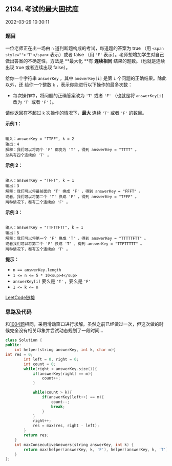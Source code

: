 ## 2134. 考试的最大困扰度

2022-03-29 10:30:11

### 题目

一位老师正在出一场由 ``n`` 道判断题构成的考试，每道题的答案为 true （用 ``<span style="">'T'</span>`` 表示）或者 false （用 ``'F'`` 表示）。老师想增加学生对自己做出答案的不确定性，方法是 **最大化 **有 **连续相同** 结果的题数。（也就是连续出现 true 或者连续出现 false）。

给你一个字符串 ``answerKey`` ，其中 ``answerKey[i]`` 是第 ``i`` 个问题的正确结果。除此以外，还
给你一个整数 ``k`` ，表示你能进行以下操作的最多次数：


- 每次操作中，将问题的正确答案改为 ``'T'`` 或者 ``'F'`` （也就是将 ``answerKey[i]`` 改为 ``'T'`` 或者 ``'F'`` ）。


请你返回在不超过 ``k`` 次操作的情况下，**最大** 连续 ``'T'`` 或者 ``'F'`` 的数目。



**示例 1：**

```

输入：answerKey = "TTFF", k = 2
输出：4
解释：我们可以将两个 'F' 都变为 'T' ，得到 answerKey = "TTTT" 。
总共有四个连续的 'T' 。
```

**示例 2：**

```

输入：answerKey = "TFFT", k = 1
输出：3
解释：我们可以将最前面的 'T' 换成 'F' ，得到 answerKey = "FFFT" 。
或者，我们可以将第二个 'T' 换成 'F' ，得到 answerKey = "TFFF" 。
两种情况下，都有三个连续的 'F' 。
```

**示例 3：**

```

输入：answerKey = "TTFTTFTT", k = 1
输出：5
解释：我们可以将第一个 'F' 换成 'T' ，得到 answerKey = "TTTTTFTT" 。
或者我们可以将第二个 'F' 换成 'T' ，得到 answerKey = "TTFTTTTT" 。
两种情况下，都有五个连续的 'T' 。
```



**提示：**


- ``n == answerKey.length``
- ``1 <= n <= 5 * 10<sup>4</sup>``
- ``answerKey[i]`` 要么是 ``'T'`` ，要么是 ``'F'``
- ``1 <= k <= n``



[LeetCode链接](https://leetcode-cn.com/problems/maximize-the-confusion-of-an-exam/)

### 思路及代码

和[1004题](1004-max-consecutive-ones-iii.md)相同，采用滑动窗口进行求解。虽然之前已经做过一次，但这次做的时候完全没有相关印象并尝试动态规划了一段时间...

```cpp
class Solution {
public:
    int helper(string answerKey, int k, char m){
int res = 0;
        int left = 0, right = 0;
        int count = 0;
        while(right < answerKey.size()){
            if(answerKey[right] == m){
                count++;
            }

            while(count > k){
                if(answerKey[left++] == m){
                    count--;
                    break;
                }
            }
            right++;
            res = max(res, right - left);
        }
        return res;
    }
    int maxConsecutiveAnswers(string answerKey, int k) {
        return max(helper(answerKey, k, 'F'), helper(answerKey, k, 'T'));
    }
};
```